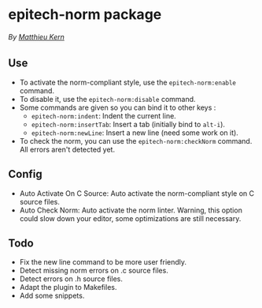 # epitech-norm package
###### By [Matthieu Kern](mailto:matthieukern@gmail.com)

## Use
* To activate the norm-compliant style, use the `epitech-norm:enable` command.
* To disable it, use the `epitech-norm:disable` command.
* Some commands are given so you can bind it to other keys :
  * `epitech-norm:indent`: Indent the current line.
  * `epitech-norm:insertTab`: Insert a tab (initially bind to `alt-i`).
  * `epitech-norm:newLine`: Insert a new line (need some work on it).
* To check the norm, you can use the `epitech-norm:checkNorm` command. All errors aren't detected yet.

## Config
* Auto Activate On C Source: Auto activate the norm-compliant style on C source files.
* Auto Check Norm: Auto activate the norm linter. Warning, this option could slow down your editor, some optimizations are still necessary.

## Todo
* Fix the new line command to be more user friendly.
* Detect missing norm errors on .c source files.
* Detect errors on .h source files.
* Adapt the plugin to Makefiles.
* Add some snippets.
